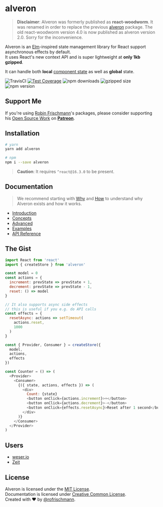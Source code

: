 # alveron

> **Disclaimer**: Alveron was formerly published as **react-woodworm**. It was renamed in order to replace the previous [alveron](https://github.com/rofrischmann/alveron-old) package. The old react-woodworm version 4.0 is now published as alveron version 2.0. Sorry for the inconvenience.

Alveron is an [Elm](http://elm-lang.org)-inspired state management library for React support asynchronous effects by default.<br>It uses React's new context API and is super lightweight at **only 1kb gzipped**.

It can handle both **local** [component state](https://reactjs.org/docs/faq-state.html) as well as **global** state.

<img alt="TravisCI" src="https://travis-ci.org/rofrischmann/alveron.svg?branch=master"> <a href="https://codeclimate.com/github/rofrischmann/alveron/coverage"><img alt="Test Coverage" src="https://codeclimate.com/github/rofrischmann/alveron/badges/coverage.svg"></a> <img alt="npm downloads" src="https://img.shields.io/npm/dm/alveron.svg"> <img alt="gzipped size" src="https://img.shields.io/bundlephobia/minzip/alveron.svg?colorB=4c1&label=gzipped%20size"> <img alt="npm version" src="https://badge.fury.io/js/alveron.svg">

## Support Me
If you're using [Robin Frischmann](https://rofrischmann.de)'s packages, please consider supporting his [Open Source Work](https://github.com/rofrischmann) on [**Patreon**](https://www.patreon.com/rofrischmann).

## Installation
```sh
# yarn
yarn add alveron

# npm
npm i --save alveron
```
> **Caution**: It requires `^react@16.3.0` to be present.

## Documentation

> We recommend starting with [Why](https://alveron.js.org/docs/introduction/Motivation.html) and [How](https://alveron.js.org/docs/introduction/How.html) to understand why Alveron exists and how it works.

* [Introduction](https://alveron.js.org/docs/Introduction.html)
* [Concepts](https://alveron.js.org/docs/Concepts.html)
* [Advanced](https://alveron.js.org/docs/Advanced.html)
* [Examples](https://alveron.js.org/docs/Examples.html)
* [API Reference](https://alveron.js.org/docs/API.html)

## The Gist
```javascript
import React from 'react'
import { createStore } from 'alveron'

const model = 0
const actions = {
  increment: prevState => prevState + 1,
  decrement: prevState => prevState - 1,
  reset: () => model
}

// It also supports async side effects
// this is useful if you e.g. do API calls
const effects = {
  resetAsync: actions => setTimeout(
    actions.reset,
    1000
  )
}

const { Provider, Consumer } = createStore({
  model,
  actions,
  effects
})

const Counter = () => (
  <Provider>
    <Consumer>
      {({ state, actions, effects }) => (
        <div>
          Count: {state}
          <button onClick={actions.increment}>+</button>
          <button onClick={actions.decrement}>-</button>
          <button onClick={effects.resetAsync}>Reset after 1 second</button>
        </div>
      )}
    </Consumer>
  </Provider>
)
```

## Users
- [weser.io](https://weser.io)
- [Zeit](http://zeit.co)

## License
Alveron is licensed under the [MIT License](http://opensource.org/licenses/MIT).<br>
Documentation is licensed under [Creative Common License](http://creativecommons.org/licenses/by/4.0/).<br>
Created with ♥ by [@rofrischmann](http://rofrischmann.de).

